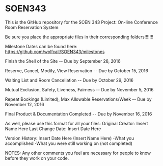 # SOEN343

This is the GitHub repository for the SOEN 343 Project:
On-line Conference Room Reservation System

Be sure you place the appropriate files in their corresponding folders!!!!!!!

Milestone Dates can be found here: https://github.com/wolfcall/SOEN343/milestones

Finish the Shell of the Site -- Due by September 28, 2016

Reserve, Cancel, Modify, View Reservation -- Due by October 15, 2016

Waiting List and Room Cancellation -- Due by October 29, 2016

Mutual Exclusion, Safety, Liveness, Fairness -- Due by November 5, 2016

Repeat Bookings (Limited), Max Allowable Reservations/Week -- Due by November 12, 2016

Final Product & Documentation Completed -- Due by November 16, 2016


As well, please use this format for all your files:
Original Creator: Insert Name Here
Last Change Date: Insert Date Here

Version History: 
Insert Date Here (Insert Name Here)
  -What you accomplished
  -What you were still working on (not completed)
 
NOTES:
Any other comments you feel are necessary for people to know before they work on your code.
